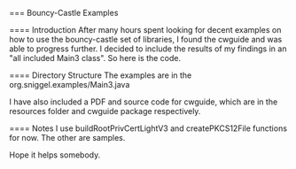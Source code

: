 === Bouncy-Castle Examples

==== Introduction
After many hours spent looking for decent examples on how to use the bouncy-castle set of libraries, I found the cwguide and was able to progress further. I decided to include the results of my findings in an "all included Main3 class".
So here is the code.

==== Directory Structure
The examples are in the org.sniggel.examples/Main3.java

I have also included a PDF and source code for cwguide, which are in the resources folder and cwguide package respectively.

==== Notes
I use buildRootPrivCertLightV3 and createPKCS12File functions for now. The other are samples.

Hope it helps somebody.
